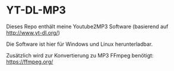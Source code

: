 # YT-DL-MP3
Dieses Repo enthält meine Youtube2MP3 Software (basierend auf http://www.yt-dl.org/)

Die Software ist hier für Windows und Linux herunterladbar.

Zusätzlich wird zur Konvertierung zu MP3 FFmpeg benötigt: https://ffmpeg.org/
